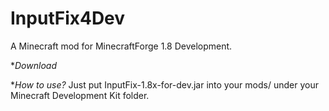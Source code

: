 # InputFix4Dev
A Minecraft mod for MinecraftForge 1.8 Development.

**Download*

**How to use?*
Just put InputFix-1.8x-for-dev.jar into your mods/ under your Minecraft Development Kit folder.
